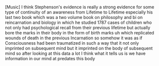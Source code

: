 \[Music\] I think Stephenson's evidence is really a strong evidence for some type of continuity of an awareness from Lifetime to Lifetime especially his last two book which was a two volume book on philosophy and bi on reincarnation and biology in which he studied 1787 cases of children who not only had psychological recall from their previous lifetime but actually bore the marks in their body in the form of birth marks uh which replicated wounds of death in the previous Incarnation so somehow it was as if Consciousness had been traumatized in such a way that it not only imprinted on subsequent mind but it imprinted on the body of subsequent mind so after looking at this data a lot I think what it tells us is we have information in our mind at predates this body
